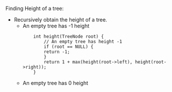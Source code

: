 

Finding Height of a tree:

- Recursively obtain the height of a tree. 
  - An empty tree has -1 height
    ```
        int height(TreeNode root) { 
            // An empty tree has height -1
            if (root == NULL) {
            return -1;
            }
            return 1 + max(height(root->left), height(root->right));
        }
    ```
  - An empty tree has 0 height
    ```
    